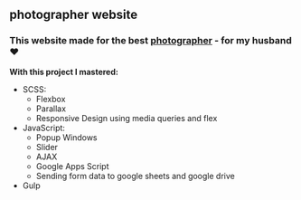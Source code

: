 ## photographer website   
### This website made for the best [photographer](https://elchonock.github.io/parfeniuk_photo_dist/) - for my husband ❤️


**With this project I mastered:**
* SCSS:
   * Flexbox
   * Parallax
   * Responsive Design using media queries and flex
* JavaScript:
   * Popup Windows
   * Slider
   * AJAX
   * Google Apps Script 
   * Sending form data to google sheets and google drive
* Gulp
    
 
